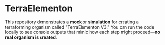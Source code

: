 # TerraElementon
This repository demonstrates a **mock** or **simulation** for creating a terraforming organism called "TerraElementon V3." You can run the code locally to see console outputs that mimic how each step might proceed—**no real organism is created**.
